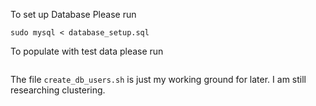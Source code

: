 To set up Database
Please run
```
sudo mysql < database_setup.sql
```
To populate with test data please run
```
```
The file `create_db_users.sh` is just my working ground for later. I am still researching clustering.
